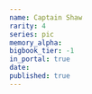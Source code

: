 ```yaml
---
name: Captain Shaw
rarity: 4
series: pic
memory_alpha:
bigbook_tier: -1
in_portal: true
date:
published: true
---
```



